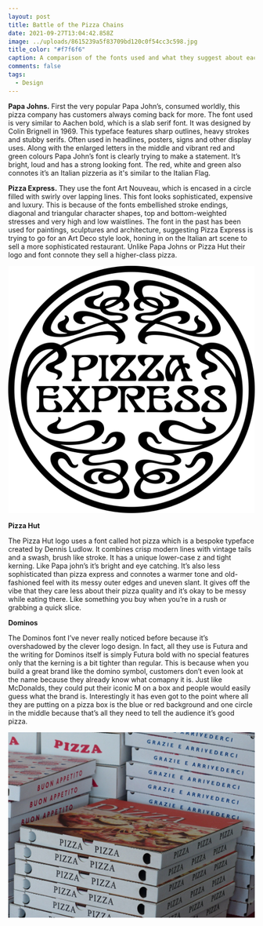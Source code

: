 ```yaml
---
layout: post
title: Battle of the Pizza Chains
date: 2021-09-27T13:04:42.858Z
image: ../uploads/8615239a5f83709bd120c0f54cc3c598.jpg
title_color: "#f7f6f6"
caption: A comparison of the fonts used and what they suggest about each brand.
comments: false
tags:
  - Design
---
```

**Papa Johns.** First the very popular Papa John’s, consumed worldly, this pizza company has customers always coming back for more. The font used is very similar to Aachen bold, which is a slab serif font. It was designed by Colin Brignell in 1969. This typeface features sharp outlines, heavy strokes and stubby serifs. Often used in headlines, posters, signs and other display uses. Along with the enlarged letters in the middle and vibrant red and green colours Papa John’s font is clearly trying to make a statement. It’s bright, loud and has a strong looking font. The red, white and green also connotes it’s an Italian pizzeria as it's similar to the Italian Flag. 

**Pizza Express.** They use the font Art Nouveau, which is encased in a circle filled with swirly over lapping lines. This font looks sophisticated, expensive and luxury. This is because of the fonts embellished stroke endings, diagonal and triangular character shapes, top and bottom-weighted stresses and very high and low waistlines. The font in the past has been used for paintings, sculptures and architecture, suggesting Pizza Express is trying to go for an Art Deco style look, honing in on the Italian art scene to sell a more sophisticated restaurant. Unlike Papa Johns or Pizza Hut their logo and font connote they sell a higher-class pizza. 

![](../uploads/pngkey.com-wendys-logo-png-544260.png "pizza express logo")

**Pizza Hut**

The Pizza Hut logo uses a font called hot pizza which is a bespoke typeface created by Dennis Ludlow. It combines crisp modern lines with vintage tails and a swash, brush like stroke. It has a unique lower-case z and tight kerning. Like Papa john’s it’s bright and eye catching. It’s also less sophisticated than pizza express and connotes a warmer tone and old-fashioned feel with its messy outer edges and uneven slant. It gives off the vibe that they care less about their pizza quality and it’s okay to be messy while eating there. Like something you buy when you’re in a rush or grabbing a quick slice. 

**Dominos** 

The Dominos font I’ve never really noticed before because it’s overshadowed by the clever logo design. In fact, all they use is Futura and the writing for Dominos itself is simply Futura bold with no special features only that the kerning is a bit tighter than regular. This is because when you build a great brand like the domino symbol, customers don’t even look at the name because they already know what comapny it is. Just like McDonalds, they could put their iconic M on a box and people would easily guess what the brand is. Interestingly it has even got to the point where all they are putting on a pizza box is the blue or red background and one circle in the middle because that’s all they need to tell the audience it’s good pizza. 

![](../uploads/pizza-boxes-gc123fc468_1920.jpg "Pizza Boxes Example")